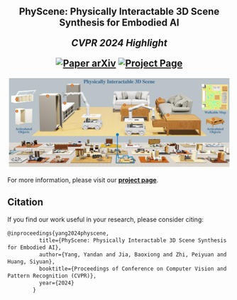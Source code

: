 <h2 align="center">
  <b>PhyScene: Physically Interactable 3D Scene Synthesis for Embodied AI</b>

  <b><i>CVPR 2024 Highlight</i></b>


<div align="center">
    <!-- <a href="https://cvpr.thecvf.com/virtual/2023/poster/22552" target="_blank"> -->
    <!-- <img src="https://img.shields.io/badge/CVPR 2024-Highlight-red"></a> -->
    <a href="https://arxiv.org/abs/2404.09465.pdf" target="_blank">
    <img src="https://img.shields.io/badge/Paper-arXiv-green" alt="Paper arXiv"></a>
    <a href="https://physcene.github.io" target="_blank">
    <img src="https://img.shields.io/badge/Page-PhyScene-blue" alt="Project Page"/></a>
</div>
</h2>


<div style="text-align: center">
<img src="teaser_compress.png"  />
</div>


<!-- This is the official repository of [**PhyScene: Physically Interactable 3D Scene Synthesis for Embodied AI**](https://arxiv.org/abs/2211.05272). -->


For more information, please visit our [**project page**](https://physcene.github.io).

## Citation
If you find our work useful in your research, please consider citing:
```
@inproceedings{yang2024physcene,
          title={PhyScene: Physically Interactable 3D Scene Synthesis for Embodied AI},
          author={Yang, Yandan and Jia, Baoxiong and Zhi, Peiyuan and Huang, Siyuan},
          booktitle={Proceedings of Conference on Computer Vision and Pattern Recognition (CVPR)},
          year={2024}
        }
```
